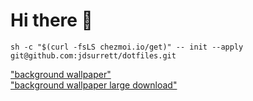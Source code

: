 # Hi there 👋


```shell
sh -c "$(curl -fsLS chezmoi.io/get)" -- init --apply git@github.com:jdsurrett/dotfiles.git
```
<a href="https://www.reddit.com/r/wallpaper/comments/uzdtqi/futurist_city_3840x2160">"background wallpaper"</a> <br />
<a href="https://i.redd.it/ug7hy525o4291.jpg">"background wallpaper large download"</a>
<!-- [background wallpaper](https://www.reddit.com/r/wallpaper/comments/uzdtqi/futurist_city_3840x2160) -->
<!-- [background wallpaper large download](https://i.redd.it/ug7hy525o4291.jpg) -->
